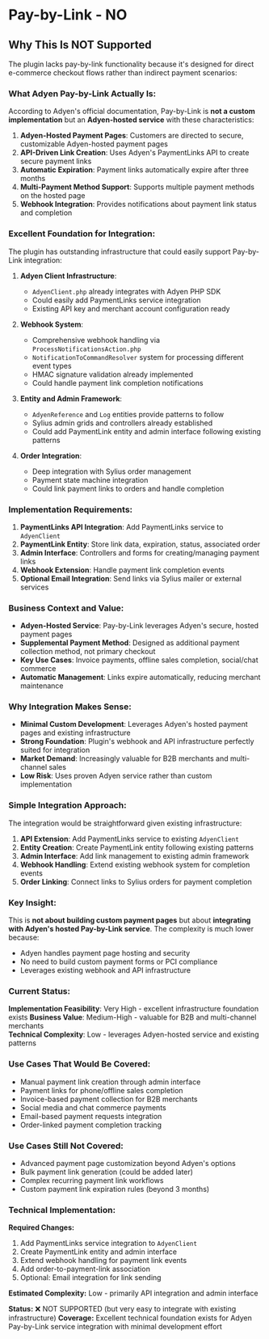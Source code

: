 # Pay-by-Link - NO

## Why This Is NOT Supported

The plugin lacks pay-by-link functionality because it's designed for direct e-commerce checkout flows rather than indirect payment scenarios:

### What Adyen Pay-by-Link Actually Is:

According to Adyen's official documentation, Pay-by-Link is **not a custom implementation** but an **Adyen-hosted service** with these characteristics:

1. **Adyen-Hosted Payment Pages**: Customers are directed to secure, customizable Adyen-hosted payment pages
2. **API-Driven Link Creation**: Uses Adyen's PaymentLinks API to create secure payment links
3. **Automatic Expiration**: Payment links automatically expire after three months
4. **Multi-Payment Method Support**: Supports multiple payment methods on the hosted page
5. **Webhook Integration**: Provides notifications about payment link status and completion

### Excellent Foundation for Integration:

The plugin has outstanding infrastructure that could easily support Pay-by-Link integration:

1. **Adyen Client Infrastructure**:
   - `AdyenClient.php` already integrates with Adyen PHP SDK
   - Could easily add PaymentLinks service integration
   - Existing API key and merchant account configuration ready

2. **Webhook System**:
   - Comprehensive webhook handling via `ProcessNotificationsAction.php`
   - `NotificationToCommandResolver` system for processing different event types
   - HMAC signature validation already implemented
   - Could handle payment link completion notifications

3. **Entity and Admin Framework**:
   - `AdyenReference` and `Log` entities provide patterns to follow
   - Sylius admin grids and controllers already established
   - Could add PaymentLink entity and admin interface following existing patterns

4. **Order Integration**:
   - Deep integration with Sylius order management
   - Payment state machine integration
   - Could link payment links to orders and handle completion

### Implementation Requirements:

1. **PaymentLinks API Integration**: Add PaymentLinks service to `AdyenClient`
2. **PaymentLink Entity**: Store link data, expiration, status, associated order
3. **Admin Interface**: Controllers and forms for creating/managing payment links
4. **Webhook Extension**: Handle payment link completion events
5. **Optional Email Integration**: Send links via Sylius mailer or external services

### Business Context and Value:

- **Adyen-Hosted Service**: Pay-by-Link leverages Adyen's secure, hosted payment pages
- **Supplemental Payment Method**: Designed as additional payment collection method, not primary checkout
- **Key Use Cases**: Invoice payments, offline sales completion, social/chat commerce
- **Automatic Management**: Links expire automatically, reducing merchant maintenance

### Why Integration Makes Sense:

- **Minimal Custom Development**: Leverages Adyen's hosted payment pages and existing infrastructure
- **Strong Foundation**: Plugin's webhook and API infrastructure perfectly suited for integration
- **Market Demand**: Increasingly valuable for B2B merchants and multi-channel sales
- **Low Risk**: Uses proven Adyen service rather than custom implementation

### Simple Integration Approach:

The integration would be straightforward given existing infrastructure:

1. **API Extension**: Add PaymentLinks service to existing `AdyenClient`
2. **Entity Creation**: Create PaymentLink entity following existing patterns
3. **Admin Interface**: Add link management to existing admin framework
4. **Webhook Handling**: Extend existing webhook system for completion events
5. **Order Linking**: Connect links to Sylius orders for payment completion

### Key Insight:

This is **not about building custom payment pages** but about **integrating with Adyen's hosted Pay-by-Link service**. The complexity is much lower because:
- Adyen handles payment page hosting and security
- No need to build custom payment forms or PCI compliance
- Leverages existing webhook and API infrastructure

### Current Status:

**Implementation Feasibility**: Very High - excellent infrastructure foundation exists
**Business Value**: Medium-High - valuable for B2B and multi-channel merchants  
**Technical Complexity**: Low - leverages Adyen-hosted service and existing patterns

### Use Cases That Would Be Covered:
- Manual payment link creation through admin interface
- Payment links for phone/offline sales completion
- Invoice-based payment collection for B2B merchants
- Social media and chat commerce payments
- Email-based payment requests integration
- Order-linked payment completion tracking

### Use Cases Still Not Covered:
- Advanced payment page customization beyond Adyen's options
- Bulk payment link generation (could be added later)
- Complex recurring payment link workflows
- Custom payment link expiration rules (beyond 3 months)

### Technical Implementation:

**Required Changes:**
1. Add PaymentLinks service integration to `AdyenClient`
2. Create PaymentLink entity and admin interface
3. Extend webhook handling for payment link events
4. Add order-to-payment-link association
5. Optional: Email integration for link sending

**Estimated Complexity:** Low - primarily API integration and admin interface

**Status:** ❌ NOT SUPPORTED (but very easy to integrate with existing infrastructure)
**Coverage:** Excellent technical foundation exists for Adyen Pay-by-Link service integration with minimal development effort